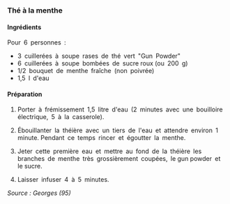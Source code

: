 ### Thé à la menthe

#### Ingrédients
Pour 6 personnes : 
- 3 cuillerées à soupe rases de thé vert "Gun Powder"  
- 6 cuillerées à soupe bombées de sucre roux (ou 200 g)
- 1/2 bouquet de menthe fraîche (non poivrée)  
- 1,5 l d'eau  

#### Préparation
1. Porter à frémissement 1,5 litre d'eau (2 minutes avec une bouilloire électrique, 5 à la casserole).  
    
2. Ébouillanter la théière avec un tiers de l'eau et attendre environ 1 minute. Pendant ce temps rincer et égoutter la menthe.  
    
3. Jeter cette première eau et mettre au fond de la théière les branches de menthe très grossièrement coupées, le gun powder et le sucre.
    
4. Laisser infuser 4 à 5 minutes. 


*Source : Georges (95)*

